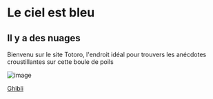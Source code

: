 # Le ciel est bleu
## Il y a des nuages 

Bienvenu sur le site Totoro, l'endroit idéal pour trouvers les anécdotes croustillantes sur cette boule de poils

![image](https://github.com/user-attachments/assets/b1e3bada-5613-41a5-aa32-8e66c7d50c84)

[Ghibli](../index2)
